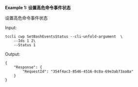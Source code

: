 **Example 1: 设置高危命令事件状态**

设置高危命令事件状态

Input: 

```
tccli cwp SetBashEventsStatus --cli-unfold-argument  \
    --Ids 1 2\
    --Status 1
```

Output: 
```
{
    "Response": {
        "RequestId": "354f4ac3-8546-4516-8c8a-69e3ab73aa8a"
    }
}
```

